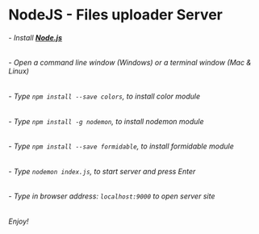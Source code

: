 # NodeJS - Files uploader Server

###### - Install [**Node.js**](https://nodejs.org/en/download/)

###### - Open a command line window (Windows) or a terminal window (Mac & Linux) 

###### - Type `npm install --save colors`, to install color module

###### - Type `npm install -g nodemon`, to install nodemon module

###### - Type `npm install --save formidable`, to install formidable module

###### - Type `nodemon index.js`, to start server and press Enter

###### - Type in browser address: `localhost:9000` to open server site

###### Enjoy!
